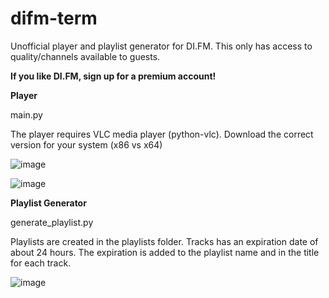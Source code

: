 # difm-term
Unofficial player and playlist generator for DI.FM. This only has access to quality/channels available to guests.

**If you like DI.FM, sign up for a premium account!**

**Player**

main.py

The player requires VLC media player (python-vlc). Download the correct version for your system (x86 vs x64)

![image](https://user-images.githubusercontent.com/1930031/135164286-b39f839b-a660-48db-a701-39fb21d754f5.png)

![image](https://user-images.githubusercontent.com/1930031/135334793-d0a40601-fab6-4aeb-b49f-7ea35aaed15b.png)




**Playlist Generator**

generate_playlist.py

Playlists are created in the playlists folder. Tracks has an expiration date of about 24 hours. The expiration is added to the playlist name and in the title for each track.

![image](https://user-images.githubusercontent.com/1930031/135164749-2d13972d-d6e8-4883-a1fa-525ad126ef58.png)


